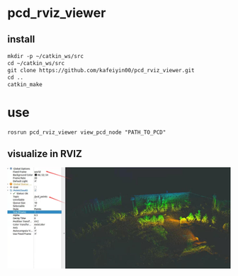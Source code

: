 # pcd_rviz_viewer

## install

```
mkdir -p ~/catkin_ws/src
cd ~/catkin_ws/src
git clone https://github.com/kafeiyin00/pcd_rviz_viewer.git
cd ..
catkin_make
```

# use

```
rosrun pcd_rviz_viewer view_pcd_node "PATH_TO_PCD" 

```

## visualize in RVIZ

![](./doc/view.jpg)